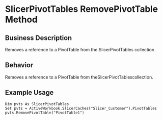 # SlicerPivotTables RemovePivotTable Method

## Business Description
Removes a reference to a PivotTable from the SlicerPivotTables collection.

## Behavior
Removes a reference to a PivotTable from theSlicerPivotTablescollection.

## Example Usage
```vba
Dim pvts As SlicerPivotTables 
Set pvts = ActiveWorkbook.SlicerCaches("Slicer_Customer").PivotTables 
pvts.RemovePivotTable("PivotTable1")
```